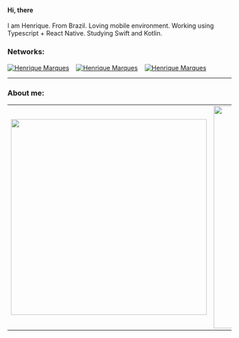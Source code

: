 #### Hi, there

I am Henrique. From Brazil. Loving mobile environment. Working using Typescript + React Native. Studying Swift and Kotlin.

### Networks:

  <p align="left">
<a href="https://twitter.com/hmarques98_" target="_blank"><img align="center" src="https://img.shields.io/badge/Twitter-1DA1F2?style=for-the-badge&logo=twitter&logoColor=white" alt="Henrique Marques" /></a> &nbsp;&nbsp;
  <a href="https://www.linkedin.com/in/hmarques98/" target="_blank"><img align="center" src="https://img.shields.io/badge/LinkedIn-0077B5?style=for-the-badge&logo=linkedin&logoColor=white" alt="Henrique Marques" /></a> &nbsp;&nbsp;
  <a href="mailto:jhmarques98@gmail.com" target="_blank"><img align="center" src="https://img.shields.io/badge/Gmail-D14836?style=for-the-badge&logo=gmail&logoColor=white" alt="Henrique Marques" /></a> &nbsp;&nbsp;
</p>

---

### About me:

<center>
    <table align="center">
      <tr>
          <td>
              <img width="440px" align="center" src="https://github-readme-stats.vercel.app/api?username=hmarques98&show_icons=true&count_private=true&hide_border=true" />
          </td>
          <td>
              <img width="500px" align="center" src="https://github-readme-stats.vercel.app/api/top-langs/?username=hmarques98&hide=html&layout=compact&count_private=true&hide_border=true" />               </td>
      </tr>  
    </table>
</center>

